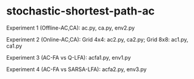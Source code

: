 # stochastic-shortest-path-ac

Experiment 1 (Offline-AC,CA): ac.py, ca.py, env2.py

Experiment 2 (Online-AC,CA): Grid 4x4: ac2.py, ca2.py; Grid 8x8: ac1.py, ca1.py

Experiment 3 (AC-FA vs Q-LFA): acfa1.py, env1.py

Experiment 4 (AC-FA vs SARSA-LFA): acfa2.py, env3.py
